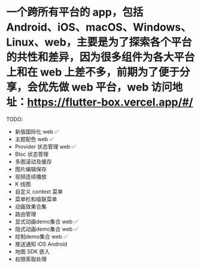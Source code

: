 # 一个跨所有平台的 app，包括 Android、iOS、macOS、Windows、Linux、web，主要是为了探索各个平台的共性和差异，因为很多组件为各大平台上和在 web 上差不多，前期为了便于分享，会优先做 web 平台，web 访问地址：https://flutter-box.vercel.app/#/

TODO:
* 新版国际化 web ✅
* 主题配色 web ✅
* Provider 状态管理 web ✅
* Bloc 状态管理 
* 多图滚动及缓存
* 图片编辑保存
* 视频连续播放
* K 线图
* 自定义 context 菜单
* 菜单栏和级联菜单
* 动画效果合集
* 路由管理
* 显式动画demo集合 web ✅
* 隐式动画demo集合 web ✅
* 绘制demo集合 web ✅
* 推送通知 iOS Android
* 地图 SDK 嵌入
* 权限索取处理

